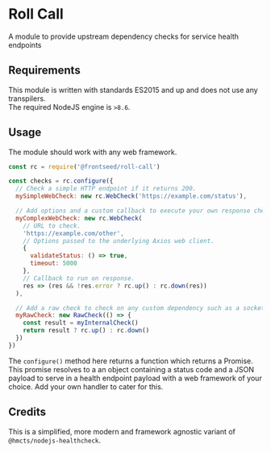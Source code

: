 # Roll Call

A module to provide upstream dependency checks for service health endpoints

## Requirements

This module is written with standards ES2015 and up and does not use any transpilers.  
The required NodeJS engine is `>8.6`.

## Usage

The module should work with any web framework.

```js
const rc = require('@frontseed/roll-call')

const checks = rc.configure({
  // Check a simple HTTP endpoint if it returns 200.
  mySimpleWebCheck: new rc.WebCheck('https://example.com/status'),

  // Add options and a custom callback to execute your own response checks.
  myComplexWebCheck: new rc.WebCheck(
    // URL to check.
    'https://example.com/other',
    // Options passed to the underlying Axios web client.
    {
      validateStatus: () => true,
      timeout: 5000
    },
    // Callback to run on response.
    res => (res && !res.error ? rc.up() : rc.down(res))
  ),

  // Add a raw check to check on any custom dependency such as a socket connection.
  myRawCheck: new RawCheck(() => {
    const result = myInternalCheck()
    return result ? rc.up() : rc.down()
  })
})
```

The `configure()` method here returns a function which returns a Promise.  
This promise resolves to a an object containing a status code and a JSON payload to serve in a health endpoint payload 
with a web framework of your choice. Add your own handler to cater for this.

## Credits

This is a simplified, more modern and framework agnostic variant of `@hmcts/nodejs-healthcheck`.
